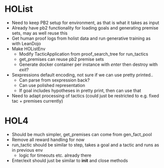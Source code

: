 # HOList

- Need to keep PB2 setup for environment, as that is what it takes as input
- Already have pb2 functionality for loading goals and generating premise sets, may as well reuse this 
- Get human proof logs from holist data and run generative training as with LeanDojo
- Make HOListEnv
  - Modify TacticApplication from proof_search_tree for run_tactics
  - get_premises can reuse pb2 premise sets
  - Generate docker container per instance with _enter_ then destroy with _exit_?
- Sexpressions default encoding, not sure if we can use pretty printed..
  - Can parse from sexpression back?
  - Can use polished representation 
  - If goal includes hypotheses in pretty print, then can use that 
- Need to adapt processing of tactics (could just be restricted to e.g. fixed tac + premises currently)


# HOL4
- Should be much simpler, get_premises can come from gen_fact_pool
- Remove all reward handling for now
- run_tactic should be similar to step, takes a goal and a tactic and runs as in previous env
  - logic for timeouts etc. already there
- Enter/exit should just be similar to __init__ and close methods
